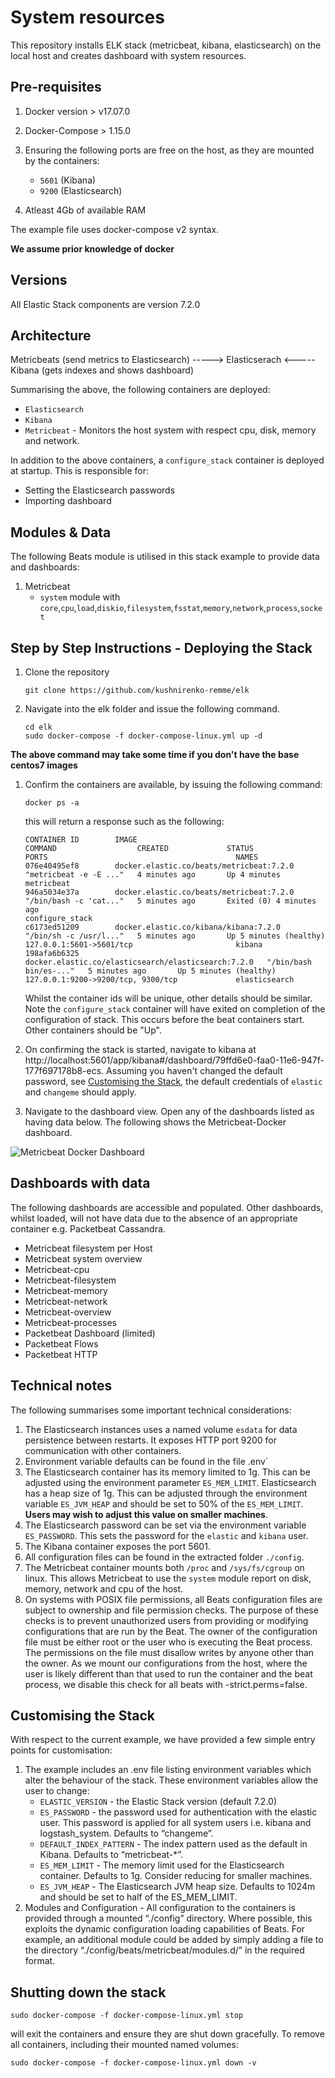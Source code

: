 # System resources

This repository installs ELK stack (metricbeat, kibana, elasticsearch) on the local host and creates dashboard with system resources.
 
## Pre-requisites

1. Docker version > v17.07.0
1. Docker-Compose > 1.15.0
1. Ensuring the following ports are free on the host, as they are mounted by the containers:

    - `5601` (Kibana)
    - `9200` (Elasticsearch)
    
1. Atleast 4Gb of available RAM

The example file uses docker-compose v2 syntax.

**We assume prior knowledge of docker**

## Versions

All Elastic Stack components are version 7.2.0

## Architecture 

Metricbeats (send metrics to Elasticsearch) ----->  Elasticserach <----- Kibana (gets indexes and shows dashboard) 

Summarising the above, the following containers are deployed:

* `Elasticsearch`
* `Kibana`
* `Metricbeat` - Monitors the host system with respect cpu, disk, memory and network. 

In addition to the above containers, a `configure_stack` container is deployed at startup.  This is responsible for:

* Setting the Elasticsearch passwords
* Importing dashboard

## Modules & Data

The following Beats module is utilised in this stack example to provide data and dashboards:

1. Metricbeat
    - `system` module with `core`,`cpu`,`load`,`diskio`,`filesystem`,`fsstat`,`memory`,`network`,`process`,`socket`
    
## Step by Step Instructions - Deploying the Stack

1. Clone the repository


    ```shell
    git clone https://github.com/kushnirenko-remme/elk
    ```

1. Navigate into the elk folder and issue the following command. 

    ```shell
    cd elk
    sudo docker-compose -f docker-compose-linux.yml up -d
    ```

**The above command may take some time if you don't have the base centos7 images**

1. Confirm the containers are available, by issuing the following command:
    
    ```shell
    docker ps -a
    ```

    this will return a response such as the following:

    ```shell
    CONTAINER ID        IMAGE                                                 COMMAND                  CREATED             STATUS                     PORTS                                          NAMES
    076e40495ef8        docker.elastic.co/beats/metricbeat:7.2.0              "metricbeat -e -E ..."   4 minutes ago       Up 4 minutes                                                              metricbeat
    946a5034e37a        docker.elastic.co/beats/metricbeat:7.2.0              "/bin/bash -c 'cat..."   5 minutes ago       Exited (0) 4 minutes ago                                                  configure_stack
    c6173ed51209        docker.elastic.co/kibana/kibana:7.2.0                 "/bin/sh -c /usr/l..."   5 minutes ago       Up 5 minutes (healthy)     127.0.0.1:5601->5601/tcp                       kibana
    198afa6b6325        docker.elastic.co/elasticsearch/elasticsearch:7.2.0   "/bin/bash bin/es-..."   5 minutes ago       Up 5 minutes (healthy)     127.0.0.1:9200->9200/tcp, 9300/tcp             elasticsearch
    ```
    
    Whilst the container ids will be unique, other details should be similar. Note the `configure_stack` container will have exited on completion of the configuration of stack.  This occurs before the beat containers start.  Other containers should be "Up".

1. On confirming the stack is started, navigate to kibana at http://localhost:5601/app/kibana#/dashboard/79ffd6e0-faa0-11e6-947f-177f697178b8-ecs.  Assuming you haven't changed the default password, see [Customising the Stack](TODO), the default credentials of `elastic` and `changeme` should apply.

1. Navigate to the dashboard view. Open any of the dashboards listed as having data below. The following shows the Metricbeat-Docker dashboard.

![Metricbeat Docker Dashboard](https://user-images.githubusercontent.com/12695796/29227415-a3413aec-7ecd-11e7-8824-cfc48982b124.png)

## Dashboards with data

The following dashboards are accessible and populated. Other dashboards, whilst loaded, will not have data due to the absence of an appropriate container e.g. Packetbeat Cassandra.

* Metricbeat filesystem per Host
* Metricbeat system overview
* Metricbeat-cpu
* Metricbeat-filesystem
* Metricbeat-memory
* Metricbeat-network
* Metricbeat-overview
* Metricbeat-processes
* Packetbeat Dashboard (limited)
* Packetbeat Flows
* Packetbeat HTTP

## Technical notes

The following summarises some important technical considerations:

1. The Elasticsearch instances uses a named volume `esdata` for data persistence between restarts. It exposes HTTP port 9200 for communication with other containers. 
1. Environment variable defaults can be found in the file .env`
1. The Elasticsearch container has its memory limited to 1g. This can be adjusted using the environment parameter `ES_MEM_LIMIT`. Elasticsearch has a heap size of 1g. This can be adjusted through the environment variable `ES_JVM_HEAP` and should be set to 50% of the `ES_MEM_LIMIT`.  **Users may wish to adjust this value on smaller machines**.
1. The Elasticsearch password can be set via the environment variable `ES_PASSWORD`. This sets the password for the `elastic` and `kibana` user.
1. The Kibana container exposes the port 5601.
1. All configuration files can be found in the extracted folder `./config`.
1. The Metricbeat container mounts both `/proc` and `/sys/fs/cgroup` on linux.  This allows Metricbeat to use the `system` module report on disk, memory, network and cpu of the host. 
1. On systems with POSIX file permissions, all Beats configuration files are subject to ownership and file permission checks. The purpose of these checks is to prevent unauthorized users from providing or modifying configurations that are run by the Beat.  The owner of the configuration file must be either root or the user who is executing the Beat process. The permissions on the file must disallow writes by anyone other than the owner.  As we mount our configurations from the host, where the user is likely different than that used to run the container and the beat process, we disable this check for all beats with  -strict.perms=false.

## Customising the Stack

With respect to the current example, we have provided a few simple entry points for customisation:

1. The example includes an .env file listing environment variables which alter the behaviour of the stack.  These environment variables allow the user to change:
    * `ELASTIC_VERSION` - the Elastic Stack version (default 7.2.0) 
    * `ES_PASSWORD` - the password used for authentication with the elastic user. This password is applied for all system users i.e. kibana and logstash_system. Defaults to “changeme”.
    * `DEFAULT_INDEX_PATTERN` - The index pattern used as the default in Kibana. Defaults to “metricbeat-*”.
    * `ES_MEM_LIMIT` - The memory limit used for the Elasticsearch container. Defaults to 1g. Consider reducing for smaller machines.
    * `ES_JVM_HEAP` - The Elasticsearch JVM heap size. Defaults to 1024m and should be set to half of the ES_MEM_LIMIT.
1. Modules and Configuration - All configuration to the containers is provided through a mounted “./config” directory.  Where possible, this exploits the dynamic configuration loading capabilities of Beats. For example, an additional module could be added by simply adding a file to the directory “./config/beats/metricbeat/modules.d/” in the required format.

## Shutting down the stack

`sudo docker-compose -f docker-compose-linux.yml stop`

will exit the containers and ensure they are shut down gracefully. To remove all containers, including their mounted named volumes:

```shell
sudo docker-compose -f docker-compose-linux.yml down -v
```
